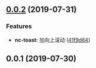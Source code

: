 <a name="0.0.2"></a>
## [0.0.2](https://github.com/tinper-bee/nc-toast/compare/v0.0.1...v0.0.2) (2019-07-31)


### Features

* **nc-toast:** 加向上滚动 ([41f9d64](https://github.com/tinper-bee/nc-toast/commit/41f9d64))



<a name="0.0.1"></a>
## 0.0.1 (2019-07-30)



